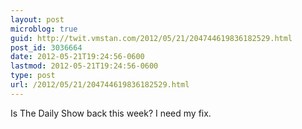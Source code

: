 ```yaml
---
layout: post
microblog: true
guid: http://twit.vmstan.com/2012/05/21/204744619836182529.html
post_id: 3036664
date: 2012-05-21T19:24:56-0600
lastmod: 2012-05-21T19:24:56-0600
type: post
url: /2012/05/21/204744619836182529.html
---
```

Is The Daily Show back this week? I need my fix.
